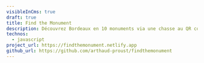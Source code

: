 ```yaml
---
visibleInCms: true
draft: true
title: Find the Monument
description: Découvrez Bordeaux en 10 monuments via une chasse au QR code dans la ville
technos:
  - javascript
project_url: https://findthemonument.netlify.app
github_url: https://github.com/arthaud-proust/findthemonument
---
```

